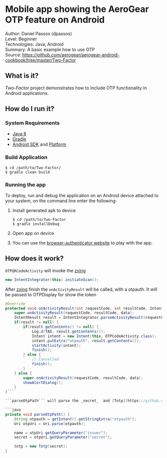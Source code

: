 # Mobile app showing the AeroGear OTP feature on Android

Author: Daniel Passos (dpassos)   
Level: Beginner   
Technologies: Java, Android   
Summary: A basic example how to use OTP   
Source: https://github.com/aerogear/aerogear-android-cookbook/tree/master/Two-Factor

## What is it?

_Two-Factor_ project demonstrates how to include OTP functionality in Android applications.

## How do I run it?

### System Requirements

* [Java 8](http://www.oracle.com/technetwork/java/javase/downloads/index.html)
* [Gradle](http://www.gradle.org/)
* [Android SDK](https://developer.android.com/sdk/index.html) and [Platform](http://developer.android.com/tools/revisions/platforms.html)

### Build Application

```shell
$ cd /path/to/Two-Factor/
$ gradle clean build
```
### Running the app

To deploy, run and debug the application on an Android device attached to your system, on the command line enter the following:

1. Install generated apk to device

    ```shell
    $ cd /path/to/Two-Factor
    $ gradle installDebug
    ```

1. Open app on device
1. You can use the [browser-authenticator website](https://daplie.github.io/browser-authenticator/) to play with the app.

## How does it work?

```OTPQRCodeActivity``` will invoke the [zxing](https://github.com/journeyapps/zxing-android-embedded)

```java
new IntentIntegrator(this).initiateScan();
```

After [zxing](https://github.com/journeyapps/zxing-android-embedded) finish the ```onActivityResult``` will be called, with a otpauth. It will be passed to OTPDisplay for show the token

```java
@Override
protected void onActivityResult(int requestCode, int resultCode, Intent data) {
    super.onActivityResult(requestCode, resultCode, data);
    IntentResult result = IntentIntegrator.parseActivityResult(requestCode, resultCode, data);
    if(result != null) {
        if(result.getContents() != null) {
            Log.d(TAG, result.getContents());
            Intent intent = new Intent(this, OTPCodeActivity.class);
            intent.putExtra("otpauth", result.getContents());
            startActivity(intent);
            finish();
        } else {
            // Cancelled
            finish();
        }
    } else {
        super.onActivityResult(requestCode, resultCode, data);
        showAlertDialog();
    }
}```

```parseOtpPath``` will parse the _secret_  and [Totp](https://github.com/aerogear/aerogear-otp-java/blob/master/src/main/java/org/jboss/aerogear/security/otp/Totp.java) to show generate the token

```java
private void parseOtpPath() {
    String otpauth = getIntent().getStringExtra("otpauth");
    Uri otpUri = Uri.parse(otpauth);

    name = otpUri.getQueryParameter("issuer");
    secret = otpUri.getQueryParameter("secret");

    totp = new Totp(secret);
}
```

